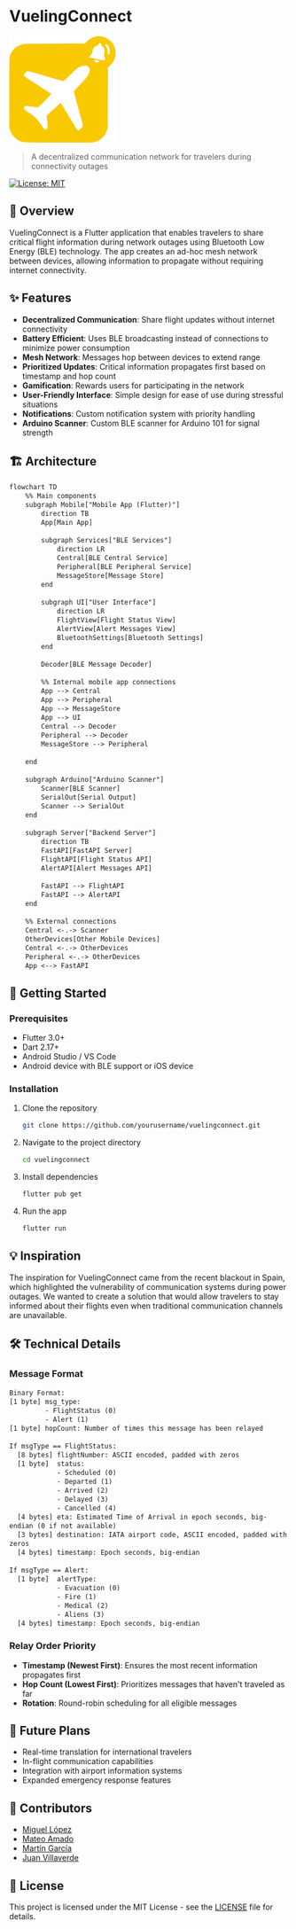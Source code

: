 # VuelingConnect

![VuelingConnect Logo](client/android/app/src/main/res/mipmap-xxxhdpi/ic_launcher.png)

> A decentralized communication network for travelers during connectivity outages

[![License: MIT](https://img.shields.io/badge/License-MIT-yellow.svg)](https://opensource.org/licenses/MIT)

## 📱 Overview

VuelingConnect is a Flutter application that enables travelers to share critical flight information during network outages using Bluetooth Low Energy (BLE) technology. The app creates an ad-hoc mesh network between devices, allowing information to propagate without requiring internet connectivity.

## ✨ Features

- **Decentralized Communication**: Share flight updates without internet connectivity
- **Battery Efficient**: Uses BLE broadcasting instead of connections to minimize power consumption
- **Mesh Network**: Messages hop between devices to extend range
- **Prioritized Updates**: Critical information propagates first based on timestamp and hop count
- **Gamification**: Rewards users for participating in the network
- **User-Friendly Interface**: Simple design for ease of use during stressful situations
- **Notifications**: Custom notification system with priority handling
- **Arduino Scanner**: Custom BLE scanner for Arduino 101 for signal strength

## 🏗️ Architecture

```mermaid
flowchart TD
    %% Main components
    subgraph Mobile["Mobile App (Flutter)"]
        direction TB
        App[Main App]
        
        subgraph Services["BLE Services"]
            direction LR
            Central[BLE Central Service]
            Peripheral[BLE Peripheral Service]
            MessageStore[Message Store]
        end
        
        subgraph UI["User Interface"]
            direction LR
            FlightView[Flight Status View]
            AlertView[Alert Messages View]
            BluetoothSettings[Bluetooth Settings]
        end
        
        Decoder[BLE Message Decoder]
        
        %% Internal mobile app connections
        App --> Central
        App --> Peripheral
        App --> MessageStore
        App --> UI
        Central --> Decoder
        Peripheral --> Decoder
        MessageStore --> Peripheral
        
    end
    
    subgraph Arduino["Arduino Scanner"]
        Scanner[BLE Scanner]
        SerialOut[Serial Output]
        Scanner --> SerialOut
    end
    
    subgraph Server["Backend Server"]
        direction TB
        FastAPI[FastAPI Server]
        FlightAPI[Flight Status API]
        AlertAPI[Alert Messages API]
        
        FastAPI --> FlightAPI
        FastAPI --> AlertAPI
    end
    
    %% External connections
    Central <-.-> Scanner
    OtherDevices[Other Mobile Devices]
    Central <-.-> OtherDevices
    Peripheral <-.-> OtherDevices
    App <--> FastAPI
```

## 🚀 Getting Started

### Prerequisites

- Flutter 3.0+
- Dart 2.17+
- Android Studio / VS Code
- Android device with BLE support or iOS device

### Installation

1. Clone the repository
   ```bash
   git clone https://github.com/yourusername/vuelingconnect.git
   ```

2. Navigate to the project directory
   ```bash
   cd vuelingconnect
   ```

3. Install dependencies
   ```bash
   flutter pub get
   ```

4. Run the app
   ```bash
   flutter run
   ```

## 💡 Inspiration

The inspiration for VuelingConnect came from the recent blackout in Spain, which highlighted the vulnerability of communication systems during power outages. We wanted to create a solution that would allow travelers to stay informed about their flights even when traditional communication channels are unavailable.

## 🛠️ Technical Details

### Message Format

```
Binary Format:
[1 byte] msg_type: 
         - FlightStatus (0)
         - Alert (1)
[1 byte] hopCount: Number of times this message has been relayed

If msgType == FlightStatus:
  [8 bytes] flightNumber: ASCII encoded, padded with zeros
  [1 byte]  status: 
            - Scheduled (0)
            - Departed (1)
            - Arrived (2)
            - Delayed (3)
            - Cancelled (4)
  [4 bytes] eta: Estimated Time of Arrival in epoch seconds, big-endian (0 if not available)
  [3 bytes] destination: IATA airport code, ASCII encoded, padded with zeros
  [4 bytes] timestamp: Epoch seconds, big-endian

If msgType == Alert:
  [1 byte]  alertType:
            - Evacuation (0)
            - Fire (1)
            - Medical (2)
            - Aliens (3)
  [4 bytes] timestamp: Epoch seconds, big-endian
```

### Relay Order Priority

- **Timestamp (Newest First)**: Ensures the most recent information propagates first
- **Hop Count (Lowest First)**: Prioritizes messages that haven't traveled as far
- **Rotation**: Round-robin scheduling for all eligible messages

## 🔮 Future Plans

- Real-time translation for international travelers
- In-flight communication capabilities
- Integration with airport information systems
- Expanded emergency response features

## 👥 Contributors

- [Miguel López](https://github.com/migueldeoleiros)
- [Mateo Amado](https://github.com/mateo19182)
- [Martín García](https://github.com/martinge17)
- [Juan Villaverde](https://github.com/JuanVillaverdeRodriguez)

## 📄 License

This project is licensed under the MIT License - see the [LICENSE](LICENSE) file for details.
